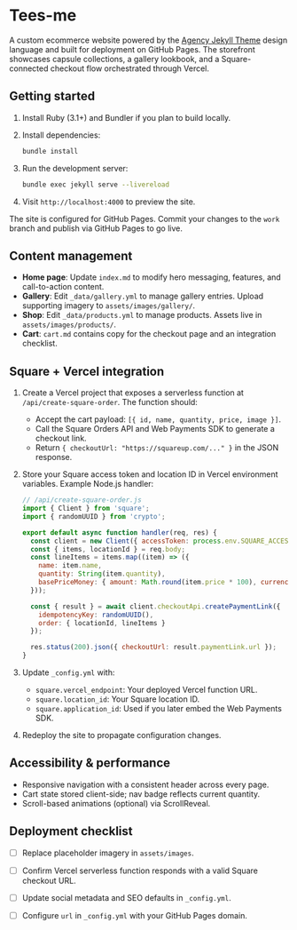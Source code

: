 # Tees-me

A custom ecommerce website powered by the [Agency Jekyll Theme](https://jekyllthemes.io/theme/agency-jekyll-theme) design language and built for deployment on GitHub Pages. The storefront showcases capsule collections, a gallery lookbook, and a Square-connected checkout flow orchestrated through Vercel.

## Getting started

1. Install Ruby (3.1+) and Bundler if you plan to build locally.
2. Install dependencies:

   ```bash
   bundle install
   ```

3. Run the development server:

   ```bash
   bundle exec jekyll serve --livereload
   ```

4. Visit `http://localhost:4000` to preview the site.

The site is configured for GitHub Pages. Commit your changes to the `work` branch and publish via GitHub Pages to go live.

## Content management

- **Home page**: Update `index.md` to modify hero messaging, features, and call-to-action content.
- **Gallery**: Edit `_data/gallery.yml` to manage gallery entries. Upload supporting imagery to `assets/images/gallery/`.
- **Shop**: Edit `_data/products.yml` to manage products. Assets live in `assets/images/products/`.
- **Cart**: `cart.md` contains copy for the checkout page and an integration checklist.

## Square + Vercel integration

1. Create a Vercel project that exposes a serverless function at `/api/create-square-order`. The function should:
   - Accept the cart payload: `[{ id, name, quantity, price, image }]`.
   - Call the Square Orders API and Web Payments SDK to generate a checkout link.
   - Return `{ checkoutUrl: "https://squareup.com/..." }` in the JSON response.
2. Store your Square access token and location ID in Vercel environment variables. Example Node.js handler:

   ```js
   // /api/create-square-order.js
   import { Client } from 'square';
   import { randomUUID } from 'crypto';

   export default async function handler(req, res) {
     const client = new Client({ accessToken: process.env.SQUARE_ACCESS_TOKEN, environment: 'production' });
     const { items, locationId } = req.body;
     const lineItems = items.map((item) => ({
       name: item.name,
       quantity: String(item.quantity),
       basePriceMoney: { amount: Math.round(item.price * 100), currency: 'USD' }
     }));

     const { result } = await client.checkoutApi.createPaymentLink({
       idempotencyKey: randomUUID(),
       order: { locationId, lineItems }
     });

     res.status(200).json({ checkoutUrl: result.paymentLink.url });
   }
   ```

3. Update `_config.yml` with:
   - `square.vercel_endpoint`: Your deployed Vercel function URL.
   - `square.location_id`: Your Square location ID.
   - `square.application_id`: Used if you later embed the Web Payments SDK.
4. Redeploy the site to propagate configuration changes.

## Accessibility & performance

- Responsive navigation with a consistent header across every page.
- Cart state stored client-side; nav badge reflects current quantity.
- Scroll-based animations (optional) via ScrollReveal.

## Deployment checklist

- [ ] Replace placeholder imagery in `assets/images`.
- [ ] Confirm Vercel serverless function responds with a valid Square checkout URL.
- [ ] Update social metadata and SEO defaults in `_config.yml`.
- [ ] Configure `url` in `_config.yml` with your GitHub Pages domain.


